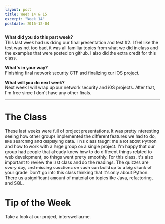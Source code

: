 ```yaml
---
layout: post
title: Week 14 & 15
excerpt: "Week 14"
postdate: 2016-12-04
---
```


**What did you do this past week?**  
This last week had us doing our final presentation and test #2. I feel like the test was not too bad, it was all familiar topics from what we did in class and the examples that were posted on github. I also did the extra credit for this class.

**What's in your way?**  
Finishing final network security CTF and finalizing our iOS project.

**What will you do next week?**  
Next week I will wrap up our network security and iOS projects. After that, I'm free since I don't have any other finals.

***

# The Class  
These last weeks were full of project presentations. It was pretty interesting seeing how other groups implemented the different features we had to do, like searching and displaying data. This class taught me a lot about Python and how to work with a large group on a single project. I'm happy that our group had people that already knew how to do different things related to web development, so things went pretty smoothly. For this class, it's also important to review the last class and do the readings. The quizzes are every day, and missing questions on each can build up to a big chunk of your grade. Don't go into this class thinking that it's only about Python. There us a significant amount of material on topics like Java, refactoring, and SQL.

# Tip of the Week  
Take a look at our project, interswellar.me. 
